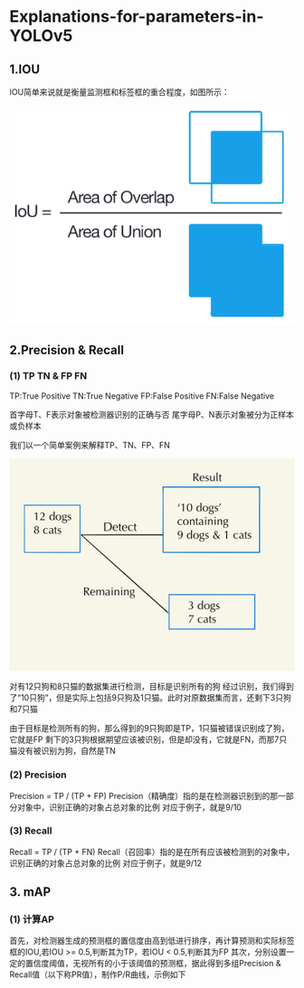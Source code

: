# Explanations-for-parameters-in-YOLOv5

## 1.IOU

IOU简单来说就是衡量监测框和标签框的重合程度，如图所示：

![image](https://raw.githubusercontent.com/zzr2311559/Explanations-for-parameters-in-YOLOv5/master/imgfile/IOU.jpg)

## 2.Precision & Recall

### (1) TP TN & FP FN

TP:True Positive
TN:True Negative
FP:False Positive
FN:False Negative

首字母T、F表示对象被检测器识别的正确与否
尾字母P、N表示对象被分为正样本或负样本

我们以一个简单案例来解释TP、TN、FP、FN

![image](https://raw.githubusercontent.com/zzr2311559/Explanations-for-parameters-in-YOLOv5/master/imgfile/flow%20graph.jpg)

对有12只狗和8只猫的数据集进行检测，目标是识别所有的狗
经过识别，我们得到了“10只狗”，但是实际上包括9只狗及1只猫。此时对原数据集而言，还剩下3只狗和7只猫

由于目标是检测所有的狗，那么得到的9只狗即是TP，1只猫被错误识别成了狗，它就是FP
剩下的3只狗根据期望应该被识别，但是却没有，它就是FN，而那7只猫没有被识别为狗，自然是TN

### (2) Precision

Precision = TP / (TP + FP)
Precision（精确度）指的是在检测器识别到的那一部分对象中，识别正确的对象占总对象的比例
对应于例子，就是9/10

### (3) Recall

Recall = TP / (TP + FN)
Recall（召回率）指的是在所有应该被检测到的对象中，识别正确的对象占总对象的比例
对应于例子，就是9/12

## 3. mAP

### (1) 计算AP

首先，对检测器生成的预测框的置信度由高到低进行排序，再计算预测和实际标签框的IOU,若IOU >= 0.5,判断其为TP，若IOU < 0.5,判断其为FP
其次，分别设置一定的置信度阈值，无视所有的小于该阈值的预测框，据此得到多组Precision & Recall值（以下称PR值），制作P/R曲线，示例如下

